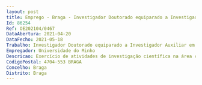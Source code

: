 ```yaml
--- 
layout: post
title: Emprego - Braga - Investigador Doutorado equiparado a Investigador Auxiliar em regime de direito privado
Id: 86254
Ref: OE202104/0467
DataAbertura: 2021-04-20
DataFecho: 2021-05-18
Trabalho: Investigador Doutorado equiparado a Investigador Auxiliar em regime de direito privado
Empregador: Universidade do Minho
Descricao: Exercício de atividades de investigação científica na área científica de Geologia, integrado no Contrato Programa celebrado com a FCT em 4 de setembro de 2018 com a referência n.º CEECINST 00156 2018 e respetiva Adenda de 23 de janeiro de 2020, no âmbito do Procedimento Concursal de Apoio Institucional, com vista a desenvolver trabalhos de investigação em Geologia do Ambiente.
CodigoPostal: 4704-553 BRAGA
Concelho: Braga
Distrito: Braga
--- 
```

